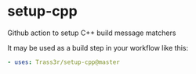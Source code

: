 # setup-cpp

Github action to setup C++ build message matchers

It may be used as a build step in your workflow like this:

```yaml
- uses: Trass3r/setup-cpp@master
```